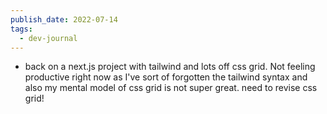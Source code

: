 ```yaml
---
publish_date: 2022-07-14
tags:
  - dev-journal
---
```

- back on a next.js project with tailwind and lots off css grid. Not feeling productive right now as I've sort of forgotten the tailwind syntax and also my mental model of css grid is not super great. need to revise css grid!
